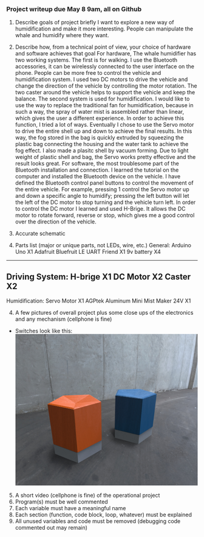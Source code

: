 ### Project writeup due May 8 9am, all on Github
1. Describe goals of project briefly
I want to explore a new way of humidification and make it more interesting. People can manipulate the whale and humidify where they want.

2. Describe how, from a technical point of view, your choice of hardware and software achieves that goal
For hardware,
The whale humidifier has two working systems.
The first is for walking. I use the Bluetooth accessories, it can be wirelessly connected to the user interface on the phone. People can be more free to control the vehicle and humidification system. I used two DC motors to drive the vehicle and change the direction of the vehicle by controlling the motor rotation. The two caster around the vehicle helps to support the vehicle and keep the balance.
The second system is used for humidification. I would like to use the way to replace the traditional fan for humidification, because in such a way, the spray of water mist is assembled rather than linear, which gives the user a different experience. In order to achieve this function, I tried a lot of ways. Eventually I chose to use the Servo motor to drive the entire shell up and down to achieve the final results. In this way, the fog stored in the bag is quickly extruded by squeezing the plastic bag connecting the housing and the water tank to achieve the fog effect. I also made a plasitc shell by vacuum forming. Due to light weight of plastic shell and bag, the Servo works pretty effective and the result looks great.
For software, the most troublesome part of the Bluetooth installation and connection. I learned the tutorial on the computer and installed the Bluetooth device on the vehicle. I have defined the Bluetooth control panel buttons to control the movement of the entire vehicle. For example, pressing 1 control the Servo motor up and down a specific angle to humidify; pressing the left button will let the left of the DC motor to stop turning and the vehicle turn left. In order to control the DC motor I learned and used H-Brige. It allows the DC motor to rotate forward, reverse or stop, which gives me a good control over the direction of the vehicle.

3. Accurate schematic

4. Parts list (major or unique parts, not LEDs, wire, etc.)
General:
Arduino Uno X1
Adafruit Bluefruit LE UART Friend X1
9v battery X4
----------------
Driving System:
H-brige X1
DC Motor X2
Caster X2
----------------
Humidification:
Servo Motor X1
AGPtek Aluminum Mini Mist Maker 24V X1








4. A few pictures of overall project plus some close ups of the electronics and any mechanism (cellphone is fine)
- Switches look like this: ![](stoolmodular.55.jpg)
5. A short video (cellphone is fine) of the operational project
6. Program(s) must be well commented
7. Each variable must have a meaningful name
8. Each section (function, code block, loop, whatever) must be explained
9. All unused variables and code must be removed (debugging code commented out may remain)
